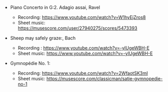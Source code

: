 - Piano Concerto in G:2. Adagio assai, Ravel
    - Recording: https://www.youtube.com/watch?v=W1hyEjZros8
    - Sheet music: https://musescore.com/user/27940275/scores/5473393

- Sheep may safely graze:, Bach
    - Recording : https://www.youtube.com/watch?v=-ylUgeWBH-E
    - Sheet music: https://www.youtube.com/watch?v=-ylUgeWBH-E

- Gymnopédie No. 1:
    - Recording: https://www.youtube.com/watch?v=2WfaotSK3mI
    - Sheet music: https://musescore.com/classicman/satie-gymnopedie-no-1